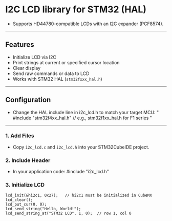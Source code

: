 # I2C LCD library for STM32 (HAL)
- Supports HD44780-compatible LCDs with an I2C expander (PCF8574).

---

## Features
- Initialize LCD via I2C
- Print strings at current or specified cursor location
- Clear display
- Send raw commands or data to LCD
- Works with STM32 HAL (`stm32fxxx_hal.h`)

---

## Configuration
- Change the HAL include line in i2c_lcd.h to match your target MCU:
" #include "stm32f4xx_hal.h"   // e.g., stm32f1xx_hal.h for F1 series "

---

### 1. Add Files
- Copy `i2c_lcd.c` and `i2c_lcd.h` into your STM32CubeIDE project.

### 2. Include Header
- In your application code:  #include "i2c_lcd.h"


### 3. Initialize LCD

	lcd_init(&hi2c1, 0x27);   // hi2c1 must be initialized in CubeMX
	lcd_clear();
	lcd_put_cur(0, 0);
	lcd_send_string("Hello, World!");
	lcd_send_string_at("STM32 LCD", 1, 0);  // row 1, col 0